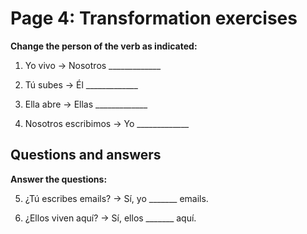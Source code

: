 # Page 4: Transformation exercises

**Change the person of the verb as indicated:**

1. Yo vivo → Nosotros _____________

2. Tú subes → Él _____________

3. Ella abre → Ellas _____________

4. Nosotros escribimos → Yo _____________

## Questions and answers

**Answer the questions:**

5. ¿Tú escribes emails? → Sí, yo _______ emails.

6. ¿Ellos viven aquí? → Sí, ellos _______ aquí.